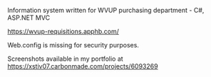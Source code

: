 Information system written for WVUP purchasing department - C#, ASP.NET MVC

https://wvup-requisitions.apphb.com/

Web.config is missing for security purposes.

Screenshots available in my portfolio at https://xstiv07.carbonmade.com/projects/6093269
